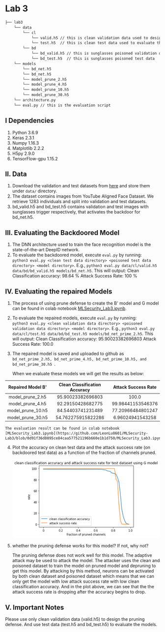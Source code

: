 # Lab 3


```bash
├── lab3
    └── data 
        └── cl
            └── valid.h5 // this is clean validation data used to design the defense
            └── test.h5  // this is clean test data used to evaluate the BadNet
        └── bd
            └── bd_valid.h5 // this is sunglasses poisoned validation data
            └── bd_test.h5  // this is sunglasses poisoned test data
    └── models
        └── bd_net.h5
        └── bd_net.h5
        └── model_prune_2.h5
        └── model_prune_4.h5
        └── model_prune_10.h5
        └── model_prune_30.h5
    └── architecture.py
    └── eval.py // this is the evaluation script
```

## I Dependencies
   1. Python 3.6.9
   2. Keras 2.3.1
   3. Numpy 1.16.3
   4. Matplotlib 2.2.2
   5. H5py 2.9.0
   6. TensorFlow-gpu 1.15.2

## II. Data
   1. Download the validation and test datasets from [here](https://drive.google.com/drive/folders/1Rs68uH8Xqa4j6UxG53wzD0uyI8347dSq?usp=sharing) and store them under `data/` directory.
   2. The dataset contains images from YouTube Aligned Face Dataset. We retrieve 1283 individuals and split into validation and test datasets.
   3. bd_valid.h5 and bd_test.h5 contains validation and test images with sunglasses trigger respectively, that activates the backdoor for bd_net.h5. 
  

## III. Evaluating the Backdoored Model
   1. The DNN architecture used to train the face recognition model is the state-of-the-art DeepID network. 
   2. To evaluate the backdoored model, execute `eval.py` by running:  
      `python3 eval.py <clean test data directory> <poisoned test data directory> <model directory>`.
      E.g., `python3 eval.py data/cl/valid.h5 data/bd/bd_valid.h5 models/bd_net.h5`. This will output:
      Clean Classification accuracy: 98.64 %
      Attack Success Rate: 100 %

## IV. Evaluating the repaired Models
1. The process of using prune defense to create the B' model and G model can be found in colab notebook  [MLSecurity_Lab3.ipynb](https://github.com/LeonLu8601/MLSecurity-Lab3/blob/0d91f36d8095ce84caa577521196b660e1b1d750/MLSecurity_Lab3.ipynb). 
2. To evaluate the repaired models, execute `eval.py` by running:  
    `python3 eval.py <clean validation data directory> <poisoned validation data directory> <model directory>`.
      E.g., `python3 eval.py data/cl/test.h5 data/bd/bd_test.h5 models/bd_net_prime_2.h5`. This will output:
      Clean Classification accuracy: 95.90023382696803
      Attack Success Rate: 100.0

3. The repaired model is saved and uploaded to github as ```bd_net_prime_2.h5, bd_net_prime_4.h5, bd_net_prime_10.h5, and bd_net_prime_30.h5 ```. 

    When we evaluate these models we will get the results as below:

|  Repaired Model B' | Clean Classification Accuracy | Attack Success Rate |
|:------------------:|:-----------------------------:|:-------------------:|
|  model_prune_2.h5  |       95.90023382696803       |        100.0        |
|  model_prune_4.h5  |       92.29150428682775       |  99.98441153546376  |
|  model_prune_10.h5 |       84.54403741231489       |  77.20966484801247  |
|  model_prune_30.h5 |       54.762275915822286      |   6.96024941543258  |    

    The evaluation result can be found in colab notebook [MLSecurity_Lab3.ipynb](https://github.com/LeonLu8601/MLSecurity-Lab3/blob/0d91f36d8095ce84caa577521196b660e1b1d750/MLSecurity_Lab3.ipynb). 

4. Plot the accuracy on clean test data and the attack success rate (on backdoored test
data) as a function of the fraction of channels pruned.

    ![Lab3_plt](https://github.com/LeonLu8601/MLSecurity-Lab3/blob/ad92b83a4a057ccebae89993143cacb6fa220586/Lab3_plt.png)

5. whether the pruning defense works for this model? If not, why not? 

    The pruning defense does not work well for this model. The adaptive attack may be used to attack the model. The attacker uses the clean and poisoned dataset to train the model on pruned model and depruning to get this model. By attacking by this method, neurons can be activated by both clean dataset and poisoned dataset which means that we can only get the model with low attack success rate with low clean classification accuracy. And in the plot above, we can see that the the attack success rate is dropping after the accuracy begins to drop. 

## V. Important Notes
Please use only clean validation data (valid.h5) to design the pruning defense. And use test data (test.h5 and bd_test.h5) to evaluate the models. 
